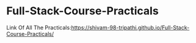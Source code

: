 # Full-Stack-Course-Practicals
Link Of All The Practicals:https://shivam-98-tripathi.github.io/Full-Stack-Course-Practicals/
